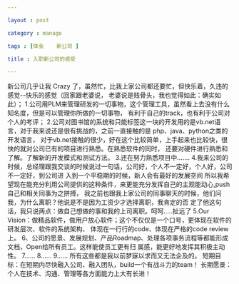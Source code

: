 ```yaml
---

layout : post

category : manage

tags : [体会    新公司 ]

title : 入职新公司的感受

---
```


新公司几乎让我 Crazy 了，虽然忙，比我上家公司都还要忙，但快乐着，久违的感觉--快乐的感觉（回家跟老婆说，
老婆说是贱骨头，我也觉得如此：确实如此）；
1.公司用PLM来管理研发的一切事物，这个管理工具，虽然看上去没有什么知名度，但是可以管理你所做的一切事物，
有利于自己的track，也有利于公司对个人的考评；
2.公司对图书馆的系统和只能标签这一块的开发用的是vb.net语言，对于我来说还是很有挑战的，之前一直接触的是
php、java、python之类的开发语言，
对于vb.net接触的很少，好在这个比较简单，上手起来也比较快，很快的就对公司已有的项目进行熟悉。在熟悉软件的同时，
还要对硬件进行熟悉和了解。了解新的开发模式和测试方法。
3.还在努力熟悉项目中.......
4.我来公司的时候，总经理跟我交谈的时候说过一句话，公司好，个人不一定好，个人好，公司不一定好，到公司进
入到一个平稳期的时候，新人会有最好的发展空间
所以我希望现在能充分利用公司提供的这种条件，来更能充分发挥自己的主观能动心,push自己和相关同事为之拼搏，
我之前也跟我上家公司的同事聊天的时候，他们问我，为什么离职？他说是不是因为工资少才选择离职，我肯定的否
定了他这句话，我只说两点：做自己想做的事和我的上司离职。呵呵.....扯远了
5.Our Vision：做精品软件，做用户放心软件；这个不仅仅是一个口号，更体现在软件的研发层次、软件的系统架构、
体现在一行行的code、体现在严格的code review上。
6、公司的愿景、发展规划、产品Roadmap、处理各项事务流程等都能形成文档，Open给所有员工。这样能使员工更有归
属感，能更好地发挥其积极主动性。
7......
8......
9......
所有这些都是我以前梦寐以求而又无法企及的。
短期目标：在短期内尽快融入公司、融入团队，build一个有战斗力的team！
长期愿景：个人在技术、沟通、管理等各方面能力上大有长进！

